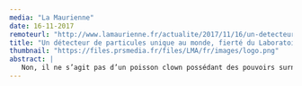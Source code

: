 ```yaml
---
media: "La Maurienne"
date: 16-11-2017
remoteurl: "http://www.lamaurienne.fr/actualite/2017/11/16/un-detecteur-de-particules-unique-au-monde-fierte-du-laboratoire-souterrain-de-modane"
title: "Un détecteur de particules unique au monde, fierté du Laboratoire souterrain de Modane"
thumbnail: "https://files.prsmedia.fr/files/LMA/fr/images/logo.png"
abstract: |
   Non, il ne s’agit pas d’un poisson clown possédant des pouvoirs surnaturels… SuperNémo, tel est son nom, est un détecteur de particules qui, s’il n’a pas de pouvoirs surnaturels, a bien «  une capacité technique unique au monde  », assure Fabrice Piquemal, directeur du Laboratoire souterrain de Modane (LSM).
---
```

